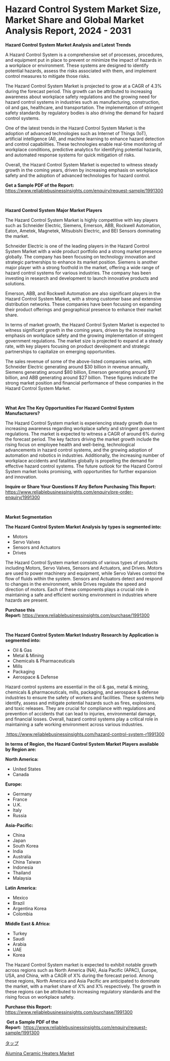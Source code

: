 <p><h1>Hazard Control System Market Size, Market Share and Global Market Analysis Report, 2024 - 2031</h1></p><p><strong>Hazard Control System Market Analysis and Latest Trends</strong></p>
<p><p>A Hazard Control System is a comprehensive set of processes, procedures, and equipment put in place to prevent or minimize the impact of hazards in a workplace or environment. These systems are designed to identify potential hazards, assess the risks associated with them, and implement control measures to mitigate those risks.</p><p>The Hazard Control System Market is projected to grow at a CAGR of 4.3% during the forecast period. This growth can be attributed to increasing awareness about workplace safety regulations and the growing need for hazard control systems in industries such as manufacturing, construction, oil and gas, healthcare, and transportation. The implementation of stringent safety standards by regulatory bodies is also driving the demand for hazard control systems.</p><p>One of the latest trends in the Hazard Control System Market is the adoption of advanced technologies such as Internet of Things (IoT), artificial intelligence (AI), and machine learning to enhance hazard detection and control capabilities. These technologies enable real-time monitoring of workplace conditions, predictive analytics for identifying potential hazards, and automated response systems for quick mitigation of risks.</p><p>Overall, the Hazard Control System Market is expected to witness steady growth in the coming years, driven by increasing emphasis on workplace safety and the adoption of advanced technologies for hazard control.</p></p>
<p><strong>Get a Sample PDF of the Report:&nbsp;</strong> <a href="https://www.reliablebusinessinsights.com/enquiry/request-sample/1991300">https://www.reliablebusinessinsights.com/enquiry/request-sample/1991300</a></p>
<p>&nbsp;</p>
<p><strong>Hazard Control System Major Market Players</strong></p>
<p><p>The Hazard Control System Market is highly competitive with key players such as Schneider Electric, Siemens, Emerson, ABB, Rockwell Automation, Eaton, Ametek, Magnetek, Mitsubishi Electric, and BEI Sensors dominating the market. </p><p>Schneider Electric is one of the leading players in the Hazard Control System Market with a wide product portfolio and a strong market presence globally. The company has been focusing on technology innovation and strategic partnerships to enhance its market position. Siemens is another major player with a strong foothold in the market, offering a wide range of hazard control systems for various industries. The company has been investing in research and development to launch innovative products and solutions. </p><p>Emerson, ABB, and Rockwell Automation are also significant players in the Hazard Control System Market, with a strong customer base and extensive distribution networks. These companies have been focusing on expanding their product offerings and geographical presence to enhance their market share. </p><p>In terms of market growth, the Hazard Control System Market is expected to witness significant growth in the coming years, driven by the increasing emphasis on workplace safety and the growing implementation of stringent government regulations. The market size is projected to expand at a steady rate, with key players focusing on product development and strategic partnerships to capitalize on emerging opportunities. </p><p>The sales revenue of some of the above-listed companies varies, with Schneider Electric generating around $30 billion in revenue annually, Siemens generating around $80 billion, Emerson generating around $17 billion, and ABB generating around $27 billion. These figures indicate the strong market position and financial performance of these companies in the Hazard Control System Market.</p></p>
<p>&nbsp;</p>
<p><strong>What Are The Key Opportunities For Hazard Control System Manufacturers?</strong></p>
<p><p>The Hazard Control System market is experiencing steady growth due to increasing awareness regarding workplace safety and stringent government regulations. The market is expected to witness a CAGR of around 6% during the forecast period. The key factors driving the market growth include the rising focus on employee health and well-being, technological advancements in hazard control systems, and the growing adoption of automation and robotics in industries. Additionally, the increasing number of workplace accidents and fatalities globally is propelling the demand for effective hazard control systems. The future outlook for the Hazard Control System market looks promising, with opportunities for further expansion and innovation.</p></p>
<p><strong>Inquire or Share Your Questions If Any Before Purchasing This Report:</strong> <a href="https://www.reliablebusinessinsights.com/enquiry/pre-order-enquiry/1991300">https://www.reliablebusinessinsights.com/enquiry/pre-order-enquiry/1991300</a></p>
<p>&nbsp;</p>
<p><strong>Market Segmentation</strong></p>
<p><strong>The Hazard Control System Market Analysis by types is segmented into:</strong></p>
<p><ul><li>Motors</li><li>Servo Valves</li><li>Sensors and Actuators</li><li>Drives</li></ul></p>
<p><p>The Hazard Control System market consists of various types of products including Motors, Servo Valves, Sensors and Actuators, and Drives. Motors are used to power machinery and equipment, while Servo Valves control the flow of fluids within the system. Sensors and Actuators detect and respond to changes in the environment, while Drives regulate the speed and direction of motors. Each of these components plays a crucial role in maintaining a safe and efficient working environment in industries where hazards are present.</p></p>
<p><strong>Purchase this Report:&nbsp;</strong><a href="https://www.reliablebusinessinsights.com/purchase/1991300">https://www.reliablebusinessinsights.com/purchase/1991300</a></p>
<p>&nbsp;</p>
<p><strong>The Hazard Control System Market Industry Research by Application is segmented into:</strong></p>
<p><ul><li>Oil & Gas</li><li>Metal & Mining</li><li>Chemicals & Pharmaceuticals</li><li>Mills</li><li>Packaging</li><li>Aerospace & Defense</li></ul></p>
<p><p>Hazard control systems are essential in the oil & gas, metal & mining, chemicals & pharmaceuticals, mills, packaging, and aerospace & defense industries to ensure the safety of workers and facilities. These systems help identify, assess and mitigate potential hazards such as fires, explosions, and toxic releases. They are crucial for compliance with regulations and prevention of accidents that can lead to injuries, environmental damage, and financial losses. Overall, hazard control systems play a critical role in maintaining a safe working environment across various industries.</p></p>
<p><a href="https://www.reliablebusinessinsights.com/hazard-control-system-r1991300">&nbsp;https://www.reliablebusinessinsights.com/hazard-control-system-r1991300</a></p>
<p><strong>In terms of Region, the Hazard Control System Market Players available by Region are:</strong></p>
<p>
    <p> <strong> North America: </strong>
        <ul>
            <li>United States</li>
            <li>Canada</li>
        </ul>
        </p> 
    <p> <strong> Europe: </strong>
        <ul>
            <li>Germany</li>
            <li>France</li>
            <li>U.K.</li>
            <li>Italy</li>
            <li>Russia</li>
        </ul>
        </p> 
    <p> <strong> Asia-Pacific: </strong>
        <ul>
            <li>China</li>
            <li>Japan</li>
            <li>South Korea</li>
            <li>India</li>
            <li>Australia</li>
            <li>China Taiwan</li>
            <li>Indonesia</li>
            <li>Thailand</li>
            <li>Malaysia</li>
        </ul>
        </p> 
    <p> <strong> Latin America: </strong>
        <ul>
            <li>Mexico</li>
            <li>Brazil</li>
            <li>Argentina Korea</li>
            <li>Colombia</li>
        </ul>
        </p> 
    <p> <strong> Middle East & Africa: </strong>
        <ul>
            <li>Turkey</li>
            <li>Saudi</li>
            <li>Arabia</li>
            <li>UAE</li>
            <li>Korea</li>
        </ul>
    </p>
    </p>
<p><p>The Hazard Control System market is expected to exhibit notable growth across regions such as North America (NA), Asia Pacific (APAC), Europe, USA, and China, with a CAGR of X% during the forecast period. Among these regions, North America and Asia Pacific are anticipated to dominate the market, with a market share of X% and X% respectively. The growth in these regions can be attributed to increasing regulatory standards and the rising focus on workplace safety.</p></p>
<p><strong>Purchase this Report: </strong><a href="https://www.reliablebusinessinsights.com/purchase/1991300">https://www.reliablebusinessinsights.com/purchase/1991300</a></p>
<p>&nbsp;<strong>Get a Sample PDF of the Report:&nbsp;&nbsp;</strong><a href="https://www.reliablebusinessinsights.com/enquiry/request-sample/1991300">https://www.reliablebusinessinsights.com/enquiry/request-sample/1991300</a></p>
<p><strong></strong></p>
<p><p><a href="https://github.com/DanykaKilback/Market-Research-Report-List-2/blob/main/471453934626.md">タップ</a></p><p><a href="https://github.com/dancokkoe288/Market-Research-Report-List-1/blob/main/alumina-ceramic-heaters-market.md">Alumina Ceramic Heaters Market</a></p></p>